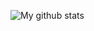 ![My github stats](https://github-readme-stats.vercel.app/api?username=SuX97&show_icons=true&theme=tokyonight)
